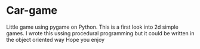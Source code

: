 # Car-game
Little game using pygame on Python. 
This is a first look into 2d simple games. 
I wrote this ussing procedural programming 
but it could be written in the object oriented way
Hope you enjoy
